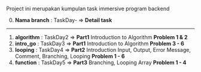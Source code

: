 Project ini merupakan kumpulan task immersive program backend

0. **Nama branch**   : TaskDay- => **Detail task**
___________________________________________________________________________________________________________________________________
1. **algorithm**     : TaskDay2 => **Part1** Introduction to Algorithm **Problem 1 & 2**
2. **intro_go**      : TaskDay3 => **Part1** Introduction to Algorithm **Problem 3 - 6**
3. **looping**       : TaskDay4 => **Part2** Introduction Input, Output, Error Message, Comment, Branching, Looping **Problem 1 - 6**
4. **function**      : TaskDay5 => **Part3** Branching, Looping Array **Problem 1 - 4**

